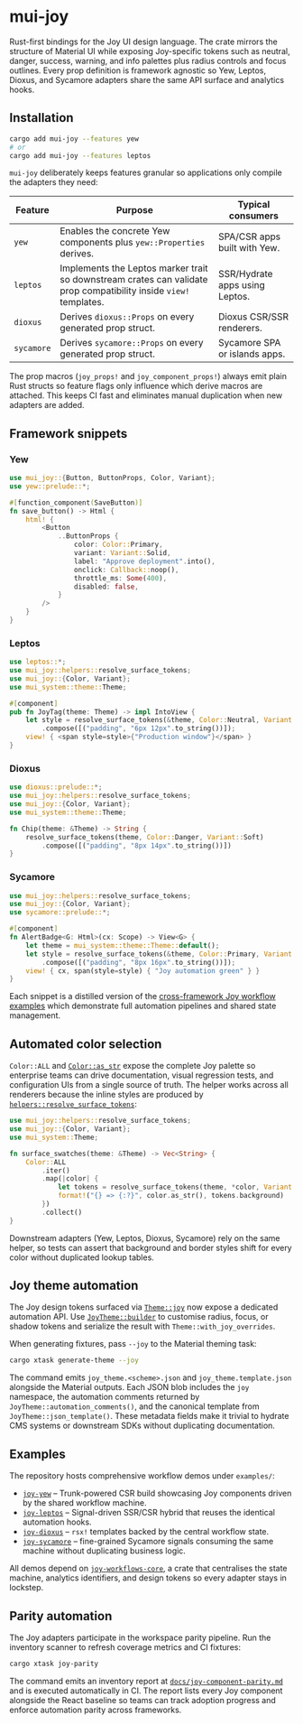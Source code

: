 # mui-joy

Rust-first bindings for the Joy UI design language. The crate mirrors the
structure of Material UI while exposing Joy-specific tokens such as neutral,
danger, success, warning, and info palettes plus radius controls and focus
outlines. Every prop definition is framework agnostic so Yew, Leptos, Dioxus,
and Sycamore adapters share the same API surface and analytics hooks.

## Installation

```bash
cargo add mui-joy --features yew
# or
cargo add mui-joy --features leptos
```

`mui-joy` deliberately keeps features granular so applications only compile the
adapters they need:

| Feature    | Purpose                                                                 | Typical consumers                |
|------------|-------------------------------------------------------------------------|----------------------------------|
| `yew`      | Enables the concrete Yew components plus `yew::Properties` derives.      | SPA/CSR apps built with Yew.     |
| `leptos`   | Implements the Leptos marker trait so downstream crates can validate prop compatibility inside `view!` templates. | SSR/Hydrate apps using Leptos.   |
| `dioxus`   | Derives `dioxus::Props` on every generated prop struct.                  | Dioxus CSR/SSR renderers.        |
| `sycamore` | Derives `sycamore::Props` on every generated prop struct.                | Sycamore SPA or islands apps.    |

The prop macros (`joy_props!` and `joy_component_props!`) always emit plain Rust
structs so feature flags only influence which derive macros are attached. This
keeps CI fast and eliminates manual duplication when new adapters are added.

## Framework snippets

### Yew

```rust
use mui_joy::{Button, ButtonProps, Color, Variant};
use yew::prelude::*;

#[function_component(SaveButton)]
fn save_button() -> Html {
    html! {
        <Button
            ..ButtonProps {
                color: Color::Primary,
                variant: Variant::Solid,
                label: "Approve deployment".into(),
                onclick: Callback::noop(),
                throttle_ms: Some(400),
                disabled: false,
            }
        />
    }
}
```

### Leptos

```rust
use leptos::*;
use mui_joy::helpers::resolve_surface_tokens;
use mui_joy::{Color, Variant};
use mui_system::theme::Theme;

#[component]
pub fn JoyTag(theme: Theme) -> impl IntoView {
    let style = resolve_surface_tokens(&theme, Color::Neutral, Variant::Soft)
        .compose([("padding", "6px 12px".to_string())]);
    view! { <span style=style>{"Production window"}</span> }
}
```

### Dioxus

```rust
use dioxus::prelude::*;
use mui_joy::helpers::resolve_surface_tokens;
use mui_joy::{Color, Variant};
use mui_system::theme::Theme;

fn Chip(theme: &Theme) -> String {
    resolve_surface_tokens(theme, Color::Danger, Variant::Soft)
        .compose([("padding", "8px 14px".to_string())])
}
```

### Sycamore

```rust
use mui_joy::helpers::resolve_surface_tokens;
use mui_joy::{Color, Variant};
use sycamore::prelude::*;

#[component]
fn AlertBadge<G: Html>(cx: Scope) -> View<G> {
    let theme = mui_system::theme::Theme::default();
    let style = resolve_surface_tokens(&theme, Color::Primary, Variant::Solid)
        .compose([("padding", "8px 16px".to_string())]);
    view! { cx, span(style=style) { "Joy automation green" } }
}
```

Each snippet is a distilled version of the [cross-framework Joy workflow
examples](../../examples) which demonstrate full automation pipelines and shared
state management.

## Automated color selection

`Color::ALL` and [`Color::as_str`](./src/macros.rs) expose the complete Joy
palette so enterprise teams can drive documentation, visual regression tests,
and configuration UIs from a single source of truth. The helper works across all
renderers because the inline styles are produced by
[`helpers::resolve_surface_tokens`](./src/helpers/mod.rs):

```rust
use mui_joy::helpers::resolve_surface_tokens;
use mui_joy::{Color, Variant};
use mui_system::Theme;

fn surface_swatches(theme: &Theme) -> Vec<String> {
    Color::ALL
        .iter()
        .map(|color| {
            let tokens = resolve_surface_tokens(theme, *color, Variant::Soft);
            format!("{} => {:?}", color.as_str(), tokens.background)
        })
        .collect()
}
```

Downstream adapters (Yew, Leptos, Dioxus, Sycamore) rely on the same helper, so
tests can assert that background and border styles shift for every color without
duplicated lookup tables.

## Joy theme automation

The Joy design tokens surfaced via [`Theme::joy`](../rustic-ui-system/src/theme.rs)
now expose a dedicated automation API. Use
[`JoyTheme::builder`](../rustic-ui-system/src/theme.rs) to customise radius, focus, or
shadow tokens and serialize the result with `Theme::with_joy_overrides`.

When generating fixtures, pass `--joy` to the Material theming task:

```bash
cargo xtask generate-theme --joy
```

The command emits `joy_theme.<scheme>.json` and `joy_theme.template.json`
alongside the Material outputs. Each JSON blob includes the `joy` namespace,
the automation comments returned by `JoyTheme::automation_comments()`, and the
canonical template from `JoyTheme::json_template()`. These metadata fields make
it trivial to hydrate CMS systems or downstream SDKs without duplicating
documentation.

## Examples

The repository hosts comprehensive workflow demos under `examples/`:

- [`joy-yew`](../../examples/joy-yew) – Trunk-powered CSR build showcasing Joy
  components driven by the shared workflow machine.
- [`joy-leptos`](../../examples/joy-leptos) – Signal-driven SSR/CSR hybrid that
  reuses the identical automation hooks.
- [`joy-dioxus`](../../examples/joy-dioxus) – `rsx!` templates backed by the
  central workflow state.
- [`joy-sycamore`](../../examples/joy-sycamore) – fine-grained Sycamore signals
  consuming the same machine without duplicating business logic.

All demos depend on [`joy-workflows-core`](../../examples/joy-workflows-core), a
crate that centralises the state machine, analytics identifiers, and design
tokens so every adapter stays in lockstep.

## Parity automation

The Joy adapters participate in the workspace parity pipeline. Run the inventory
scanner to refresh coverage metrics and CI fixtures:

```bash
cargo xtask joy-parity
```

The command emits an inventory report at
[`docs/joy-component-parity.md`](../../docs/joy-component-parity.md) and is
executed automatically in CI. The report lists every Joy component alongside the
React baseline so teams can track adoption progress and enforce automation
parity across frameworks.
